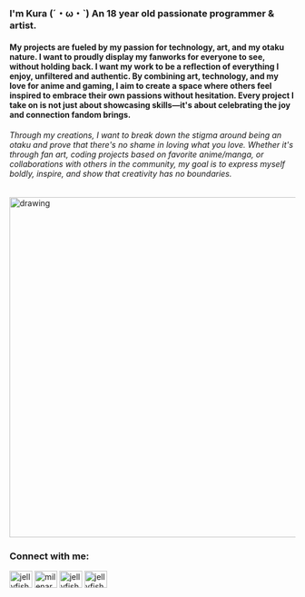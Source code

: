 <h3 align="justified">I'm Kura (´・ω・`) An 18 year old passionate programmer & artist. </h3> 
<h4 align="justified">My projects are fueled by my passion for technology, art, and my otaku nature. I want to proudly display my fanworks for everyone to see, without holding back. I want my work to be a reflection of everything I enjoy, unfiltered and authentic. By combining art, technology, and my love for anime and gaming, I aim to create a space where others feel inspired to embrace their own passions without hesitation. Every project I take on is not just about showcasing skills—it's about celebrating the joy and connection fandom brings.</h4>
<h6 align="justified">Through my creations, I want to break down the stigma around being an otaku and prove that there's no shame in loving what you love. Whether it's through fan art, coding projects based on favorite anime/manga, or collaborations with others in the community, my goal is to express myself boldly, inspire, and show that creativity has no boundaries.</h6>
<img src="https://i.imgur.com/W0RveUC.jpeg" alt="drawing" width="600"/>

</p>

<h3 align="left">Connect with me:</h3>
<p align="left">
<a href="https://twitter.com/jellyfish0188" target="blank"><img align="center" src="https://raw.githubusercontent.com/rahuldkjain/github-profile-readme-generator/master/src/images/icons/Social/twitter.svg" alt="jellyfish0188" height="30" width="40" /></a>
<a href="https://linkedin.com/in/milenarodasdev" target="blank"><img align="center" src="https://raw.githubusercontent.com/rahuldkjain/github-profile-readme-generator/master/src/images/icons/Social/linked-in-alt.svg" alt="milenarodasdev" height="30" width="40" /></a>
<a href="https://www.youtube.com/c/jellyfish018" target="blank"><img align="center" src="https://raw.githubusercontent.com/rahuldkjain/github-profile-readme-generator/master/src/images/icons/Social/youtube.svg" alt="jellyfish018" height="30" width="40" /></a>
<a href="https://discord.gg/jellyfish018" target="blank"><img align="center" src="https://raw.githubusercontent.com/rahuldkjain/github-profile-readme-generator/master/src/images/icons/Social/discord.svg" alt="jellyfish018" height="30" width="40" /></a>

</p>
